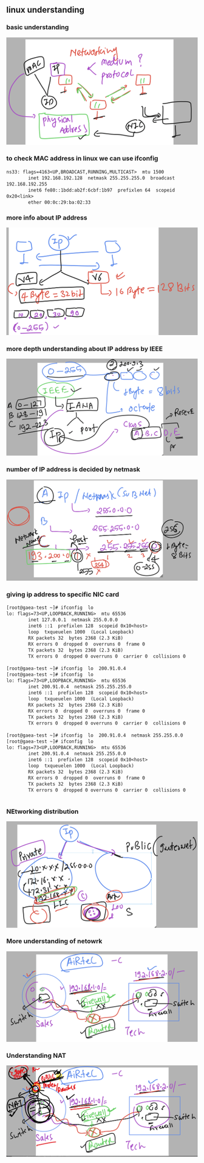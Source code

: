 ## linux understanding 

### basic understanding 

<img src="mac1.png">

### to check MAC address in linux we can use ifconfig 

```
ns33: flags=4163<UP,BROADCAST,RUNNING,MULTICAST>  mtu 1500
        inet 192.168.192.128  netmask 255.255.255.0  broadcast 192.168.192.255
        inet6 fe80::1bdd:ab2f:6cbf:1b97  prefixlen 64  scopeid 0x20<link>
        ether 00:0c:29:ba:02:33 
```

### more info about IP address 

<img src="ip1.png">


### more depth understanding about IP address by IEEE

<img src="ieee.png">


### number of IP address is decided by netmask 

<img src="net1.png">

### giving ip address to specific NIC card 

```
[root@gaea-test ~]# ifconfig  lo 
lo: flags=73<UP,LOOPBACK,RUNNING>  mtu 65536
        inet 127.0.0.1  netmask 255.0.0.0
        inet6 ::1  prefixlen 128  scopeid 0x10<host>
        loop  txqueuelen 1000  (Local Loopback)
        RX packets 32  bytes 2368 (2.3 KiB)
        RX errors 0  dropped 0  overruns 0  frame 0
        TX packets 32  bytes 2368 (2.3 KiB)
        TX errors 0  dropped 0 overruns 0  carrier 0  collisions 0

[root@gaea-test ~]# ifconfig  lo  200.91.0.4 
[root@gaea-test ~]# ifconfig  lo 
lo: flags=73<UP,LOOPBACK,RUNNING>  mtu 65536
        inet 200.91.0.4  netmask 255.255.255.0
        inet6 ::1  prefixlen 128  scopeid 0x10<host>
        loop  txqueuelen 1000  (Local Loopback)
        RX packets 32  bytes 2368 (2.3 KiB)
        RX errors 0  dropped 0  overruns 0  frame 0
        TX packets 32  bytes 2368 (2.3 KiB)
        TX errors 0  dropped 0 overruns 0  carrier 0  collisions 0

[root@gaea-test ~]# ifconfig  lo  200.91.0.4  netmask 255.255.0.0
[root@gaea-test ~]# ifconfig  lo  
lo: flags=73<UP,LOOPBACK,RUNNING>  mtu 65536
        inet 200.91.0.4  netmask 255.255.0.0
        inet6 ::1  prefixlen 128  scopeid 0x10<host>
        loop  txqueuelen 1000  (Local Loopback)
        RX packets 32  bytes 2368 (2.3 KiB)
        RX errors 0  dropped 0  overruns 0  frame 0
        TX packets 32  bytes 2368 (2.3 KiB)
        TX errors 0  dropped 0 overruns 0  carrier 0  collisions 0


```

### NEtworking distribution 

<img src="net2.png">

### More understanding of netowrk 

<img src="net3.png">

### Understanding NAT 

<img src="nat.png">



